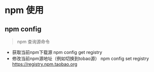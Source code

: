 # npm 使用
## npm config
> npm 查询源命令
* 获取当前npm下载源 npm config get registry  
* 修改当前npm源地址（例如切换到tobao源） npm config set registry https://registry.npm.taobao.org

